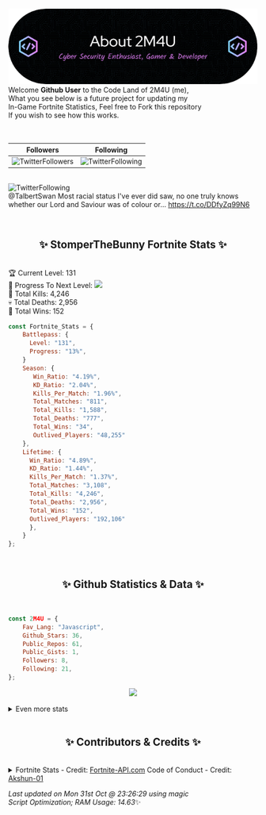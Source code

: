 
  ![Header](./src/github-banner.png)
  <br>
  Welcome **Github User** to the Code Land of 2M4U (me),<br>
  What you see below is a future project for updating my<br>
  In-Game Fortnite Statistics, Feel free to Fork this repository<br>
  If you wish to see how this works.
  <br><br>
  <br>
  
  | Followers  | Following |
  | ---------- |:---------:|
  | ![TwitterFollowers](https://img.shields.io/badge/Twitter%20Followers-77-blue)  | ![TwitterFollowing](https://img.shields.io/badge/Twitter%20Following-218-blue)  |


  <br>![TwitterFollowing](https://img.shields.io/badge/Latest%20Tweet--blue)<br>
  @TalbertSwan Most racial status I've ever did saw, no one truly knows whether our Lord and Saviour was of colour or… https://t.co/DDfyZq99N6
   
  <br><h2 align="center"> ✨ StomperTheBunny Fortnite Stats ✨</h2><br>
  🏆 Current Level: 131<br>
  🎉 Progress To Next Level: ![](https://geps.dev/progress/13)<br>
  🎯 Total Kills: 4,246<br>
  💀 Total Deaths: 2,956<br>
  👑 Total Wins: 152<br>

```js
const Fortnite_Stats = {
    Battlepass: {
      Level: "131",
      Progress: "13%",    
    }
    Season: { 
       Win_Ratio: "4.19%",
       KD_Ratio: "2.04%",
       Kills_Per_Match: "1.96%",
       Total_Matches: "811",
       Total_Kills: "1,588",
       Total_Deaths: "777",
       Total_Wins: "34",
       Outlived_Players: "48,255"
    },
    Lifetime: {
      Win_Ratio: "4.89%",
      KD_Ratio: "1.44%",
      Kills_Per_Match: "1.37%",
      Total_Matches: "3,108",
      Total_Kills: "4,246",
      Total_Deaths: "2,956",
      Total_Wins: "152",
      Outlived_Players: "192,106"
      },
    }
}; 
```


<br><h2 align="center"> ✨ Github Statistics & Data ✨</h2><br>

```js
const 2M4U = {
    Fav_Lang: "Javascript",
    Github_Stars: 36,
    Public_Repos: 61,
    Public_Gists: 1,
    Followers: 8,
    Following: 21,
}; 
```

<p align="center">
<img src="https://github-readme-streak-stats.herokuapp.com/?user=2M4U&theme=tokyonight">
</p>
<details>
  <summary>
      Even more stats
  </summary>
  <p align="center">
    <img src="https://github-profile-trophy.vercel.app/?username=2M4U&theme=dracula">
    <img src="https://github-readme-stats.vercel.app/api?username=2M4U&theme=tokyonight&count_private=true&show_icons=true&include_all_commits=true">
  </p>
</details>
<br><h2 align="center"> ✨ Contributors & Credits ✨</h2><br>
<details>
  <summary>
      Fortnite Stats - Credit: <a href="https://fortnite-api.com/?utm_source=github.com/2M4U/2M4U">Fortnite-API.com</a>
      Code of Conduct - Credit: <a href="https://github.com/Akshun-01">Akshun-01</a>
  </summary>
</details>

<!-- Last updated on Mon Oct 31 2022 23:26:29 GMT+0000 (Coordinated Universal Time) ;-;-->
<i>Last updated on  Mon 31st Oct @ 23:26:29 using magic<br>
Script Optimization; RAM Usage: 14.63</i>✨